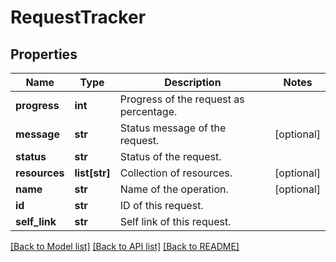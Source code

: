 # RequestTracker

## Properties
Name | Type | Description | Notes
------------ | ------------- | ------------- | -------------
**progress** | **int** | Progress of the request as percentage. | 
**message** | **str** | Status message of the request. | [optional] 
**status** | **str** | Status of the request. | 
**resources** | **list[str]** | Collection of resources. | [optional] 
**name** | **str** | Name of the operation. | [optional] 
**id** | **str** | ID of this request. | 
**self_link** | **str** | Self link of this request. | 

[[Back to Model list]](../README.md#documentation-for-models) [[Back to API list]](../README.md#documentation-for-api-endpoints) [[Back to README]](../README.md)

